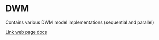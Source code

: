 # DWM
Contains various DWM model implementations (sequential and parallel)

[Link web page docs](https://meshotron2.github.io/DWM/mpi%20parallelized/docs/html/index.html/)
